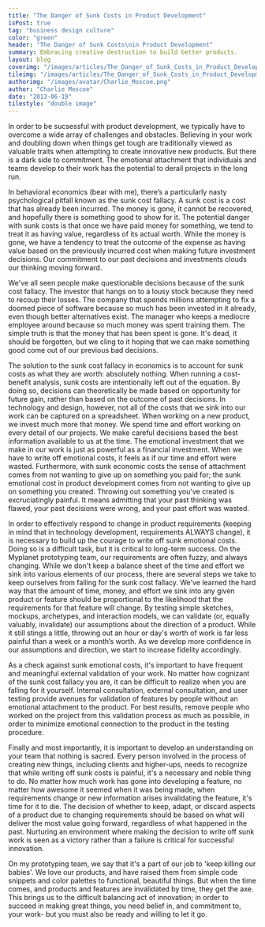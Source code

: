 ```yaml
---
title: "The Danger of Sunk Costs in Product Development"
isPost: true
tag: "business design culture"
color: "green"
header: "The Danger of Sunk Costs\nin Product Development"
summary: Embracing creative destruction to build better products.
layout: blog
coverimg: "/images/articles/The_Danger_of_Sunk_Costs_in_Product_Development/cover.jpg"
tileimg: "/images/articles/The_Danger_of_Sunk_Costs_in_Product_Development/tile.jpg"
authorimg: "/images/avatar/Charlie_Moscoe.png"
author: "Charlie Moscoe"
date: "2013-06-19"
tilestyle: "double image"
---
```


In order to be sucsessful with product development, we typically have to overcome a wide array of challenges and obstacles.  Believing in your work and doubling down when things get tough are traditionally viewed as valuable traits when attempting to create innovative new products.  But there is a dark side to commitment.  The emotional attachment that individuals and teams develop to their work has the potential to derail projects in the long run.
 
In behavioral economics (bear with me), there’s a particularly nasty psychological pitfall known as the sunk cost fallacy. A sunk cost is a cost that has already been incurred.  The money is gone, it cannot be recovered, and hopefully there is something good to show for it. The potential danger with sunk costs is that once we have paid money for something, we tend to treat it as having value, regardless of its actual worth. While the money is gone, we have a tendency to treat the outcome of the expense as having value based on the previously incurred cost when making future investment decisions. Our commitment to our past decisions and investments clouds our thinking moving forward. 

We've all seen people make questionable decisions because of the sunk cost fallacy.  The investor that hangs on to a lousy stock because they need to recoup their losses. The company that spends millions attempting to fix a doomed piece of software because so much has been invested in it already, even though better alternatives exist.  The manager who keeps a mediocre employee around because so much money was spent training them. The simple truth is that the money that has been spent is gone.  It's dead, it should be forgotten, but we cling to it hoping that we can make something good come out of our previous bad decisions.

The solution to the sunk cost fallacy in economics is to account for sunk costs as what they are worth: absolutely nothing.  When running a cost-benefit analysis, sunk costs are intentionally left out of the equation. By doing so, decisions can theoretically be made based on opportunity for future gain, rather than based on the outcome of past decisions. In technology and design, however, not all of the costs that we sink into our work can be captured on a spreadsheet.
When working on a new product, we invest much more that money. We spend time and effort working on every detail of our projects. We make careful decisions based the best information available to us at the time. The emotional investment that we make in our work is just as powerful as a financial investment.  When we have to write off emotional costs, it feels as if our time and effort were wasted. Furthermore, with sunk economic costs the sense of attachment comes from not wanting to give up on something you paid for; the sunk emotional cost in product development comes from not wanting to give up on something you created. Throwing out something you've created is excruciatingly painful.  It means admitting that your past thinking was flawed, your past decisions were wrong, and your past effort was wasted.

In order to effectively respond to change in product requirements (keeping in mind that in technology development, requirements ALWAYS change), it is necessary to build up the courage to write off sunk emotional costs.  Doing so is a difficult task, but it is critical to long-term success. On the Myplanet prototyping team, our requirements are often fuzzy, and always changing. While we don't keep a balance sheet of the time and effort we sink into various elements of our process, there are several steps we take to keep ourselves from falling for the sunk cost fallacy.
We've learned the hard way that the amount of time, money, and effort we sink into any given product or feature should be proportional to the likelihood that the requirements for that feature will change. By testing simple sketches, mockups, archetypes, and interaction models, we can validate (or, equally valuably, invalidate) our assumptions about the direction of a product. While it still stings a little, throwing out an hour or day's worth of work is far less painful than a week or a month’s worth. As we develop more confidence in our assumptions and direction, we start to increase fidelity accordingly.

As a check against sunk emotional costs, it's important to have frequent and meaningful external validation of your work. No matter how cognizant of the sunk cost fallacy you are, it can be difficult to realize when you are falling for it yourself. Internal consultation, external consultation, and user testing provide avenues for validation of features by people without an emotional attachment to the product.  For best results, remove people who worked on the project from this validation process as much as possible, in order to minimize emotional connection to the product in the testing procedure.

Finally and most importantly, it is important to develop an understanding on your team that nothing is sacred. Every person involved in the process of creating new things, including clients and higher-ups, needs to recognize that while writing off sunk costs is painful, it's a necessary and noble thing to do. No matter how much work has gone into developing a feature, no matter how awesome it seemed when it was being made, when requirements change or new information arises invalidating the feature, it's time for it to die. The decision of whether to keep, adapt, or discard aspects of a product due to changing requirements should be based on what will deliver the most value going forward, regardless of what happened in the past. Nurturing an environment where making the decision to write off sunk work is seen as a victory rather than a failure is critical for successful innovation.

On my prototyping team, we say that it's a part of our job to 'keep killing our babies'. We love our products, and have raised them from simple code snippets and color palettes to functional, beautiful things.  But when the time comes, and products and features are invalidated by time, they get the axe. This brings us to the difficult balancing act of innovation; in order to succeed in making great things, you need belief in, and commitment to, your work- but you must also be ready and willing to let it go.